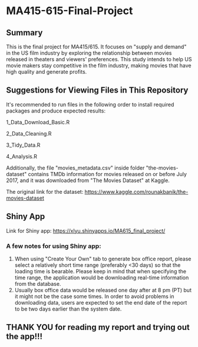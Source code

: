 # MA415-615-Final-Project

## Summary

This is the final project for MA415/615. It focuses on "supply and demand" in the US film industry by exploring the relationship between movies released in theaters and viewers' preferences. This study intends to help US movie makers stay competitive in the film industry, making movies that have high quality and generate profits.

## Suggestions for Viewing Files in This Repository

It's recommended to run files in the following order to install required packages and produce expected results:

1_Data_Download_Basic.R

2_Data_Cleaning.R

3_Tidy_Data.R

4_Analysis.R

Additionally, the file "movies_metadata.csv" inside folder "the-movies-dataset" contains TMDb information for movies released on or before July 2017, and it was downloaded from "The Movies Dataset" at Kaggle. 

The original link for the dataset: https://www.kaggle.com/rounakbanik/the-movies-dataset

## Shiny App

Link for Shiny app: 
https://xlyu.shinyapps.io/MA615_final_project/

### A few notes for using Shiny app:

1. When using "Create Your Own" tab to generate box office report, please select a relatively short time range (preferably <30 days) so that the loading time is bearable. Please keep in mind that when specifying the time range, the application would be downloading real-time information from the database.
2. Usually box office data would be released one day after at 8 pm (PT) but it might not be the case some times. In order to avoid problems in downloading data, users are expected to set the end date of the report to be two days earlier than the system date.

## THANK YOU for reading my report and trying out the app!!!
